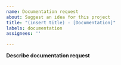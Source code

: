 ```yaml
---
name: Documentation request
about: Suggest an idea for this project
title: "(insert title) - [Documentation]"
labels: documentation
assignees: ''

---
```


**Describe documentation request**
